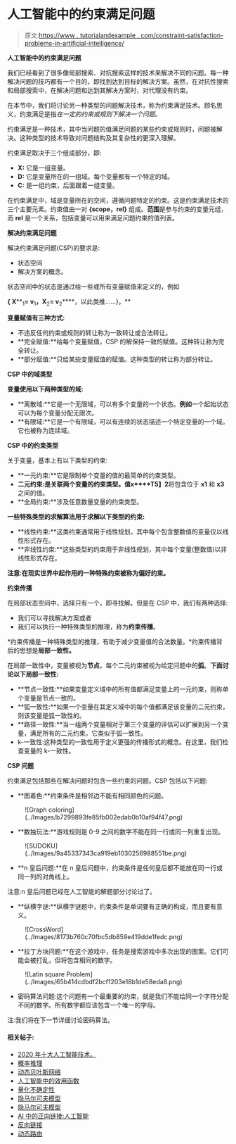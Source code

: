 # 人工智能中的约束满足问题

> 原文:[https://www . tutorialandexample . com/constraint-satisfaction-problems-in-artificial-intelligence/](https://www.tutorialandexample.com/constraint-satisfaction-problems-in-artificial-intelligence/)

**人工智能中的约束满足问题**

我们已经看到了很多像局部搜索、对抗搜索这样的技术来解决不同的问题。每一种解决问题的技巧都有一个目的，即找到达到目标的解决方案。虽然，在对抗性搜索和局部搜索中，在解决问题和达到其解决方案时，对代理没有约束。

在本节中，我们将讨论另一种类型的问题解决技术，称为约束满足技术。顾名思义，约束满足是指*在一定的约束或规则下解决一个问题。*

约束满足是一种技术，其中当问题的值满足问题的某些约束或规则时，问题被解决。这种类型的技术导致对问题结构及其复杂性的更深入理解。

约束满足取决于三个组成部分，即:

*   **X:** 它是一组变量。
*   **D:** 它是变量所在的一组域。每个变量都有一个特定的域。
*   **C:** 是一组约束，后面跟着一组变量。

在约束满足中，域是变量所在的空间，遵循问题特定的约束。这是约束满足技术的三个主要元素。约束值由一对 **{scope，rel}** 组成。**范围**是参与约束的变量元组，而 **rel** 是一个关系，包括变量可以用来满足问题约束的值列表。

**解决约束满足问题**

解决约束满足问题(CSP)的要求是:

*   状态空间
*   解决方案的概念。

状态空间中的状态是通过给一些或所有变量赋值来定义的，例如

**{ X****<sub>1</sub>****= v****<sub>1</sub>****，X****<sub>2</sub>****= v****<sub>2</sub>****，以此类推……}。**

**变量赋值有三种方式:**

*   不违反任何约束或规则的转让称为一致转让或合法转让。
*   **完全赋值:**给每个变量赋值，CSP 的解保持一致的赋值。这种转让称为完全转让。
*   **部分赋值:**只给某些变量赋值的赋值。这种类型的转让称为部分转让。

**CSP 中的域类型**

**变量使用以下两种类型的域:**

*   **离散域:**它是一个无限域，可以有多个变量的一个状态。**例如**一个起始状态可以为每个变量分配无限次。
*   **有限域:**它是一个有限域，可以有连续的状态描述一个特定变量的一个域。它也被称为连续域。

**CSP 中的约束类型**

关于变量，基本上有以下类型的约束:

*   **一元约束:**它是限制单个变量的值的最简单的约束类型。
*   **二元约束:**是关联两个变量的约束类型。值**x****T5】2**将包含位于 **x1** 和 **x3** 之间的值。
*   **全局约束:**涉及任意数量变量的约束类型。

**一些特殊类型的求解算法用于求解以下类型的约束:**

*   **线性约束:**这类约束通常用于线性规划，其中每个包含整数值的变量仅以线性形式存在。
*   **非线性约束:**这些类型的约束用于非线性规划，其中每个变量(整数值)以非线性形式存在。

**注意:**在现实世界中起作用的一种特殊约束被称为**偏好约束。**

**约束传播**

在局部状态空间中，选择只有一个，即寻找解。但是在 CSP 中，我们有两种选择:

*   我们可以寻找解决方案或者
*   我们可以执行一种特殊类型的推理，称为**约束传播**。

*约束传播是一种特殊类型的推理，有助于减少变量值的合法数量。*约束传播背后的思想是**局部一致性。**

在局部一致性中，变量被视为**节点**，每个二元约束被视为给定问题中的**弧**。**下面讨论以下局部一致性:**

*   **节点一致性:**如果变量定义域中的所有值都满足变量上的一元约束，则称单个变量是节点一致的。
*   **弧一致性:**如果一个变量在其定义域中的每个值都满足该变量的二元约束，则该变量是弧一致性的。
*   **路径一致性:**当一组两个变量相对于第三个变量的评估可以扩展到另一个变量，满足所有的二元约束。它类似于弧一致性。
*   k-一致性:这种类型的一致性用于定义更强的传播形式的概念。在这里，我们检查变量的 k-一致性。

**CSP 问题**

约束满足包括那些在解决问题时包含一些约束的问题。CSP 包括以下问题:

*   **图着色:**约束条件是相邻边不能有相同颜色的问题。

<figure class="aligncenter">![Graph coloring](../Images/b7299893fe85fb002edab0b10af94f47.png)</figure>

*   **数独玩法:**游戏规则是 0-9 之间的数字不能在同一行或同一列重复出现。

<figure class="aligncenter">![SUDOKU](../Images/9a45337343ca919eb1030256988551be.png)</figure>

*   **n 皇后问题:**在 n 皇后问题中，约束条件是任何皇后都不能放在同一行或同一列的对角线上。

注意:n 皇后问题已经在人工智能的解题部分讨论过了。

*   **纵横字谜:**纵横字谜题中，约束条件是单词要有正确的构成，而且要有意义。

<figure class="aligncenter">![CrossWord](../Images/8173b760c70fbc5db859e419dde1fedc.png)</figure>

*   **拉丁方块问题:**在这个游戏中，任务是搜索游戏中多次出现的图案。它们可能会被打乱，但将包含相同的数字。

<figure class="aligncenter">![Latin square Problem](../Images/65b414cdbdf2bcf1203e18b1de58eda8.png)</figure>

*   密码算法问题:这个问题有一个最重要的约束，就是我们不能给同一个字符分配不同的数字。所有数字都应该包含一个唯一的字母。

注:我们将在下一节详细讨论密码算法。

#### 相关帖子:

*   [2020 年十大人工智能技术。](https://www.tutorialandexample.com/artificial-intelligence-technologies-in-2020/)
*   [概率推理](https://www.tutorialandexample.com/probabilistic-reasoning/)
*   [动态贝叶斯网络](https://www.tutorialandexample.com/dynamic-bayesian-networks/)
*   [人工智能中的效用函数](https://www.tutorialandexample.com/utility-functions-in-artificial-intelligence/)
*   [量化不确定性](https://www.tutorialandexample.com/quantifying-uncertainty/)
*   [隐马尔可夫模型](https://www.tutorialandexample.com/hidden-markov-models/)
*   [隐马尔可夫模型](https://www.tutorialandexample.com/hidden-markov-models/)
*   [AI 中的正向链接:人工智能](https://www.tutorialandexample.com/forward-chaining/)
*   [反向链接](https://www.tutorialandexample.com/backward-chaining/)
*   [动态路由](https://www.tutorialandexample.com/dynamic-routing/)